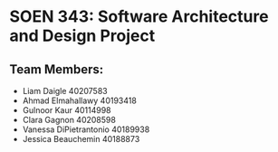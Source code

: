 # SOEN 343: Software Architecture and Design Project

## Team Members:
- Liam Daigle 40207583
- Ahmad Elmahallawy 40193418
- Gulnoor Kaur 40114998
- Clara Gagnon 40208598
- Vanessa DiPietrantonio 40189938
- Jessica Beauchemin 40188873
